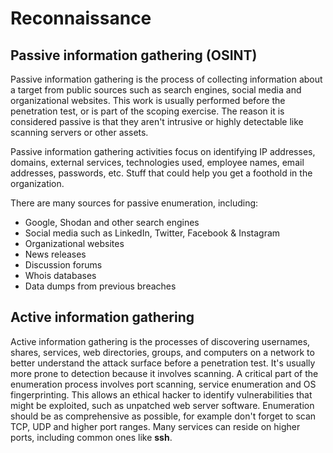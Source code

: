 # Reconnaissance

## Passive information gathering \(OSINT\)

Passive information gathering is the process of collecting information about a target from public sources such as search engines, social media and organizational websites. This work is usually performed before the penetration test, or is part of the scoping exercise. The reason it is considered passive is that they aren't intrusive or highly detectable like scanning servers or other assets. 

Passive information gathering activities focus on identifying IP addresses, domains, external services, technologies used, employee names, email addresses, passwords, etc. Stuff that could help you get a foothold in the organization.

There are many sources for passive enumeration, including:

* Google, Shodan and other search engines
* Social media such as LinkedIn, Twitter, Facebook & Instagram
* Organizational websites
* News releases
* Discussion forums
* Whois databases
* Data dumps from previous breaches

## Active information gathering

Active information gathering is the processes of discovering usernames, shares, services, web directories, groups, and computers on a network to better understand the attack surface before a penetration test. It's usually more prone to detection because it involves scanning. A critical part of the enumeration process involves port scanning, service enumeration and OS fingerprinting. This allows an ethical hacker to identify vulnerabilities that might be exploited, such as unpatched web server software. Enumeration should be as comprehensive as possible, for example don't forget to scan TCP, UDP and higher port ranges. Many services can reside on higher ports, including common ones like **ssh**.

